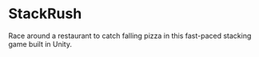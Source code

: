# StackRush

Race around a restaurant to catch falling pizza in this fast-paced stacking game built in Unity.